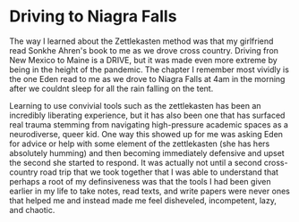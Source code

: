 # Driving to Niagra Falls

The way I learned about the Zettlekasten method was that my girlfriend read Sonkhe Ahren's book to me as we drove cross country. Driving fron New Mexico to Maine is a DRIVE, but it was made even more extreme by being in the height of the pandemic. The chapter I remember most vividly is the one Eden read to me as we drove to Niagra Falls at 4am in the morning after we couldnt sleep for all the rain falling on the tent. 

Learning to use convivial tools such as the zettlekasten has been an incredibly liberating experience, but it has also been one that has surfaced real trauma stemming from navigating high-pressure academic spaces as a neurodiverse, queer kid. One way this showed up for me was asking Eden for advice or help with some element of the zettlekasten (she has hers absolutely humming) and then becoming immediately defensive and upset the second she started to respond. It was actually not until a second cross-country road trip that we took together that I was able to understand that perhaps a root of my definsiveness was that the tools I had been given earlier in my life to take notes, read texts, and write papers were never ones that helped me and instead made me feel disheveled, incompetent, lazy, and chaotic. 
